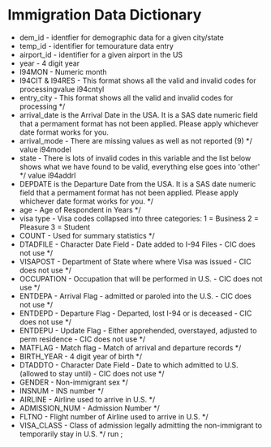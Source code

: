 # Immigration Data Dictionary

- dem_id - identfier for demographic data for a given city/state
- temp_id - identifier for temourature data entry
- airport_id - identifier for a given airport in the US
- year - 4 digit year
- I94MON - Numeric month
- I94CIT & I94RES - This format shows all the valid and invalid codes for processingvalue i94cntyl
- entry_city - This format shows all the valid and invalid codes for processing */
- arrival_date is the Arrival Date in the USA. It is a SAS date numeric field that a 
   permament format has not been applied.  Please apply whichever date format 
   works for you.
- arrival_mode - There are missing values as well as not reported (9) */
    value i94model
- state - There is lots of invalid codes in this variable and the list below 
   shows what we have found to be valid, everything else goes into 'other' */
    value i94addrl
- DEPDATE is the Departure Date from the USA. It is a SAS date numeric field that 
   a permament format has not been applied.  Please apply whichever date format 
   works for you. */
- age - Age of Respondent in Years */
- visa type - Visa codes collapsed into three categories:
   1 = Business
   2 = Pleasure
   3 = Student
- COUNT - Used for summary statistics */
- DTADFILE - Character Date Field - Date added to I-94 Files - CIC does not use */
- VISAPOST - Department of State where where Visa was issued - CIC does not use */
- OCCUPATION - Occupation that will be performed in U.S. - CIC does not use */
- ENTDEPA - Arrival Flag - admitted or paroled into the U.S. - CIC does not use */
- ENTDEPD - Departure Flag - Departed, lost I-94 or is deceased - CIC does not use */
- ENTDEPU - Update Flag - Either apprehended, overstayed, adjusted to perm residence - CIC does not use */
- MATFLAG - Match flag - Match of arrival and departure records */
- BIRTH_YEAR - 4 digit year of birth */
- DTADDTO - Character Date Field - Date to which admitted to U.S. (allowed to stay until) - CIC does not use */
- GENDER - Non-immigrant sex */
- INSNUM - INS number */
- AIRLINE - Airline used to arrive in U.S. */
- ADMISSION_NUM - Admission Number */
- FLTNO - Flight number of Airline used to arrive in U.S. */
- VISA_CLASS - Class of admission legally admitting the non-immigrant to temporarily stay in U.S. */
    run ;

